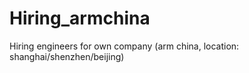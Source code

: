 # Hiring_armchina
Hiring engineers for own company (arm china, location: shanghai/shenzhen/beijing)
